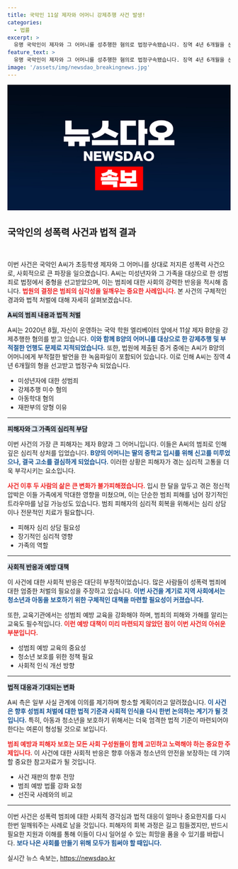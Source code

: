 ```yaml
---
title: 국악인 11살 제자와 어머니 강제추행 사건 발생!
categories:
  - 법률
excerpt: >
  유명 국악인이 제자와 그 어머니를 성추행한 혐의로 법정구속됐습니다. 징역 4년 6개월을 선고받은 그는 당시 피해자의 언행을 녹음한 증거가 드러나 충격을 안겼습니다.
feature_text: >
  유명 국악인이 제자와 그 어머니를 성추행한 혐의로 법정구속됐습니다. 징역 4년 6개월을 선고받은 그는 당시 피해자의 언행을 녹음한 증거가 드러나 충격을 안겼습니다.
image: '/assets/img/newsdao_breakingnews.jpg'
---
```


<p><img src="/assets/img/newsdao_breakingnews.jpg" alt="pcversion 속보" /></p>

<h2 data-ke-size="size26">국악인의 성폭력 사건과 법적 결과</h2>

<p data-ke-size="size16">&nbsp;</p>

<p>이번 사건은 국악인 A씨가 초등학생 제자와 그 어머니를 상대로 저지른 성폭력 사건으로, 사회적으로 큰 파장을 일으켰습니다. A씨는 미성년자와 그 가족을 대상으로 한 성범죄로 법정에서 중형을 선고받았으며, 이는 범죄에 대한 사회의 강력한 반응을 적시해 줍니다. <b><span style="color: #ee2323;">법원의 결정은 범죄의 심각성을 일깨우는 중요한 사례입니다.</span></b> 본 사건의 구체적인 경과와 법적 처벌에 대해 자세히 살펴보겠습니다.</p>

<p><b><span style="background-color: #21538527;">A씨의 범죄 내용과 법적 처벌</span></b></p>

<p>A씨는 2020년 8월, 자신이 운영하는 국악 학원 엘리베이터 앞에서 11살 제자 B양을 강제추행한 혐의를 받고 있습니다. <b><span style="color: #1a5490;">이와 함께 B양의 어머니를 대상으로 한 강제추행 및 부적절한 언행도 문제로 지적되었습니다.</span></b> 또한, 법원에 제출된 증거 중에는 A씨가 B양의 어머니에게 부적절한 발언을 한 녹음파일이 포함되어 있습니다. 이로 인해 A씨는 징역 4년 6개월의 형을 선고받고 법정구속 되었습니다.</p>

<ul>
    <li>미성년자에 대한 성범죄</li>
    <li>강제추행 미수 혐의</li>
    <li>아동학대 혐의</li>
    <li>재판부의 양형 이유</li>
</ul>

<hr />

<p><b><span style="background-color: #21538527;">피해자와 그 가족의 심리적 부담</span></b></p>

<p>이번 사건의 가장 큰 피해자는 제자 B양과 그 어머니입니다. 이들은 A씨의 범죄로 인해 깊은 심리적 상처를 입었습니다. <b><span style="color: #1a5490;">B양의 어머니는 딸의 중학교 입시를 위해 신고를 미루었으나, 결국 고소를 결심하게 되었습니다.</span></b> 이러한 상황은 피해자가 겪는 심리적 고통을 더욱 부각시키는 요소입니다. </p>

<p><b><span style="color: #ee2323;">사건 이후 두 사람의 삶은 큰 변화가 불가피해졌습니다.</span></b> 입시 한 달을 앞두고 겪은 정신적 압박은 이들 가족에게 막대한 영향을 미쳤으며, 이는 단순한 범죄 피해를 넘어 장기적인 트라우마를 남길 가능성도 있습니다. 범죄 피해자의 심리적 회복을 위해서는 심리 상담이나 전문적인 치료가 필요합니다.</p>

<ul>
    <li>피해자 심리 상담 필요성</li>
    <li>장기적인 심리적 영향</li>
    <li>가족의 역할</li>
</ul>

<hr />

<p><b><span style="background-color: #21538527;">사회적 반응과 예방 대책</span></b></p>

<p>이 사건에 대한 사회적 반응은 대단히 부정적이었습니다. 많은 사람들이 성폭력 범죄에 대한 엄중한 처벌의 필요성을 주장하고 있습니다. <b><span style="color: #1a5490;">이번 사건을 계기로 지역 사회에서는 청소년과 아동을 보호하기 위한 구체적인 대책을 마련할 필요성이 커졌습니다.</span></b> </p>

<p>또한, 교육기관에서는 성범죄 예방 교육을 강화해야 하며, 범죄의 피해와 가해를 알리는 교육도 필수적입니다. <b><span style="color: #ee2323;">이런 예방 대책이 미리 마련되지 않았던 점이 이번 사건의 아쉬운 부분입니다.</span></b></p>

<ul>
    <li>성범죄 예방 교육의 중요성</li>
    <li>청소년 보호를 위한 정책 필요</li>
    <li>사회적 인식 개선 방향</li>
</ul>

<hr />

<p><b><span style="background-color: #21538527;">법적 대응과 기대되는 변화</span></b></p>

<p>A씨 측은 일부 사실 관계에 이의를 제기하며 항소할 계획이라고 알려졌습니다. <b><span style="color: #1a5490;">이 사건은 향후 성범죄 처벌에 대한 법적 기준과 사회적 인식을 다시 한번 논의하는 계기가 될 것입니다.</span></b> 특히, 아동과 청소년을 보호하기 위해서는 더욱 엄격한 법적 기준이 마련되어야 한다는 여론이 형성될 것으로 보입니다.</p>

<p><b><span style="color: #ee2323;">범죄 예방과 피해자 보호는 모든 사회 구성원들이 함께 고민하고 노력해야 하는 중요한 주제입니다.</span></b> 이 사건에 대한 사회적 반응은 향후 아동과 청소년의 안전을 보장하는 데 기여할 중요한 참고자료가 될 것입니다.</p>

<ul>
    <li>사건 재판의 향후 전망</li>
    <li>범죄 예방 법률 강화 요청</li>
    <li>선진국 사례와의 비교</li>
</ul>

<hr />

<p>이번 사건은 성폭력 범죄에 대한 사회적 경각심과 법적 대응이 얼마나 중요한지를 다시 한번 일깨워주는 사례로 남을 것입니다. 피해자의 회복 과정은 길고 힘들겠지만, 반드시 필요한 지원과 이해를 통해 이들이 다시 일어설 수 있는 희망을 품을 수 있기를 바랍니다. <b><span style="color: #1a5490;">보다 나은 사회를 만들기 위해 모두가 힘써야 할 때입니다.</span></b> </p>

<p data-ke-size="size16"></p>
실시간 뉴스 속보는, <a href="https://newsdao.kr" rel="dofollow">https://newsdao.kr</a>


